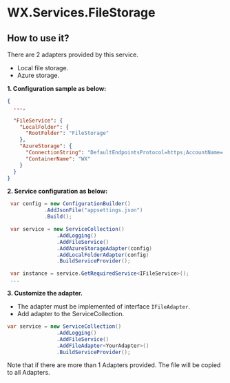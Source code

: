# WX.Services.FileStorage

## How to use it?

There are 2 adapters provided by this service.

- Local file storage.
- Azure storage.

**1. Configuration sample as below:**

```json
{
  ...,
  
  "FileService": {
    "LocalFolder": {
      "RootFolder": "FileStorage"
    },
    "AzureStorage": {
      "ConnectionString": "DefaultEndpointsProtocol=https;AccountName=...;EndpointSuffix=core.windows.net",
      "ContainerName": "WX"
    }
  }
}
```

**2. Service configuration as below:**

```csharp
 var config = new ConfigurationBuilder()
            .AddJsonFile("appsettings.json")
            .Build();

 var service = new ServiceCollection()
                .AddLogging()
                .AddFileService()
                .AddAzureStorageAdapter(config)
                .AddLocalFolderAdapter(config)
                .BuildServiceProvider();

 var instance = service.GetRequiredService<IFileService>();
 ...
```

**3. Customize the adapter.**
- The adapter must be implemented of  interface `IFileAdapter`.
- Add adapter to the ServiceCollection.
```csharp
var service = new ServiceCollection()
                .AddLogging()
                .AddFileService()
                .AddFileAdapter<YourAdapter>()
                .BuildServiceProvider();
```
Note that if there are more than 1 Adapters provided. The file will be copied to all Adapters.
